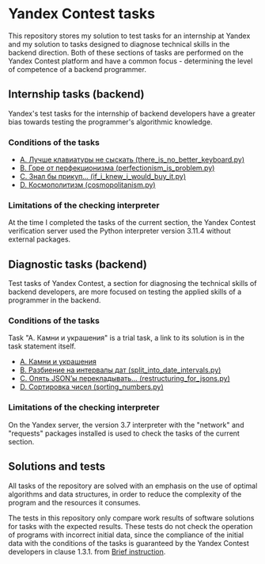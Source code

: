 # Yandex Contest tasks
This repository stores my solution to test tasks for an internship at Yandex 
and my solution to tasks designed to diagnose technical skills in the backend direction. 
Both of these sections of tasks are performed on the Yandex Contest platform 
and have a common focus - determining the level of competence of a backend programmer.

## Internship tasks (backend)
Yandex's test tasks for the internship of backend developers 
have a greater bias towards testing the programmer's algorithmic knowledge.

### Conditions of the tasks
- [A. Лучше клавиатуры не сыскать (there_is_no_better_keyboard.py)](https://www.iliasamodin.ru/media/for_external/yandex_contest/pdf/A.%20%D0%9B%D1%83%D1%87%D1%88%D0%B5%20%D0%BA%D0%BB%D0%B0%D0%B2%D0%B8%D0%B0%D1%82%D1%83%D1%80%D1%8B%20%D0%BD%D0%B5%20%D1%81%D1%8B%D1%81%D0%BA%D0%B0%D1%82%D1%8C%20%E2%80%94%20%D0%A1%D1%82%D0%B0%D0%B6%D0%B8%D1%80%D0%BE%D0%B2%D0%BA%D0%B0%20%D0%B2%D0%B5%D1%81%D0%BD%D0%B0-%D0%BB%D0%B5%D1%82%D0%BE%202023%20(backend)%20%E2%80%94%20%D0%AF%D0%BD%D0%B4%D0%B5%D0%BA%D1%81.%D0%9A%D0%BE%D0%BD%D1%82%D0%B5%D1%81%D1%82.pdf)
- [B. Горе от перфекционизма (perfectionism_is_problem.py)](https://www.iliasamodin.ru/media/for_external/yandex_contest/pdf/B.%20%D0%93%D0%BE%D1%80%D0%B5%20%D0%BE%D1%82%20%D0%BF%D0%B5%D1%80%D1%84%D0%B5%D0%BA%D1%86%D0%B8%D0%BE%D0%BD%D0%B8%D0%B7%D0%BC%D0%B0%20%E2%80%94%20%D0%A1%D1%82%D0%B0%D0%B6%D0%B8%D1%80%D0%BE%D0%B2%D0%BA%D0%B0%20%D0%B2%D0%B5%D1%81%D0%BD%D0%B0-%D0%BB%D0%B5%D1%82%D0%BE%202023%20(backend)%20%E2%80%94%20%D0%AF%D0%BD%D0%B4%D0%B5%D0%BA%D1%81.%D0%9A%D0%BE%D0%BD%D1%82%D0%B5%D1%81%D1%82.pdf)
- [C. Знал бы прикуп... (if_i_knew_i_would_buy_it.py)](https://www.iliasamodin.ru/media/for_external/yandex_contest/pdf/C.%20%D0%97%D0%BD%D0%B0%D0%BB%20%D0%B1%D1%8B%20%D0%BF%D1%80%D0%B8%D0%BA%D1%83%D0%BF...%20%E2%80%94%20%D0%A1%D1%82%D0%B0%D0%B6%D0%B8%D1%80%D0%BE%D0%B2%D0%BA%D0%B0%20%D0%B2%D0%B5%D1%81%D0%BD%D0%B0-%D0%BB%D0%B5%D1%82%D0%BE%202023%20(backend)%20%E2%80%94%20%D0%AF%D0%BD%D0%B4%D0%B5%D0%BA%D1%81.%D0%9A%D0%BE%D0%BD%D1%82%D0%B5%D1%81%D1%82.pdf)
- [D. Космополитизм (cosmopolitanism.py)](https://www.iliasamodin.ru/media/for_external/yandex_contest/pdf/D.%20%D0%9A%D0%BE%D1%81%D0%BC%D0%BE%D0%BF%D0%BE%D0%BB%D0%B8%D1%82%D0%B8%D0%B7%D0%BC%20%E2%80%94%20%D0%A1%D1%82%D0%B0%D0%B6%D0%B8%D1%80%D0%BE%D0%B2%D0%BA%D0%B0%20%D0%B2%D0%B5%D1%81%D0%BD%D0%B0-%D0%BB%D0%B5%D1%82%D0%BE%202023%20(backend)%20%E2%80%94%20%D0%AF%D0%BD%D0%B4%D0%B5%D0%BA%D1%81.%D0%9A%D0%BE%D0%BD%D1%82%D0%B5%D1%81%D1%82.pdf)

### Limitations of the checking interpreter
At the time I completed the tasks of the current section, the Yandex Contest verification server used the Python interpreter version 3.11.4 without external packages.

## Diagnostic tasks (backend)
Test tasks of Yandex Contest, a section for diagnosing the technical skills of backend developers, 
are more focused on testing the applied skills of a programmer in the backend.

### Conditions of the tasks
Task "A. Камни и украшения" is a trial task, a link to its solution is in the task statement itself.
- [A. Камни и украшения](https://www.iliasamodin.ru/media/for_external/yandex_contest/pdf/A.%20%D0%9A%D0%B0%D0%BC%D0%BD%D0%B8%20%D0%B8%20%D1%83%D0%BA%D1%80%D0%B0%D1%88%D0%B5%D0%BD%D0%B8%D1%8F%20%E2%80%94%20%D0%94%D0%B8%D0%B0%D0%B3%D0%BD%D0%BE%D1%81%D1%82%D0%B8%D0%BA%D0%B0%20%D1%82%D0%B5%D1%85%D0%BD%D0%B8%D1%87%D0%B5%D1%81%D0%BA%D0%B8%D1%85%20%D0%BD%D0%B0%D0%B2%D1%8B%D0%BA%D0%BE%D0%B2%20(backend)%20%E2%80%94%20%D0%AF%D0%BD%D0%B4%D0%B5%D0%BA%D1%81.%D0%9A%D0%BE%D0%BD%D1%82%D0%B5%D1%81%D1%82.pdf)
- [B. Разбиение на интервалы дат (split_into_date_intervals.py)](https://www.iliasamodin.ru/media/for_external/yandex_contest/pdf/B.%20%D0%A0%D0%B0%D0%B7%D0%B1%D0%B8%D0%B5%D0%BD%D0%B8%D0%B5%20%D0%BD%D0%B0%20%D0%B8%D0%BD%D1%82%D0%B5%D1%80%D0%B2%D0%B0%D0%BB%D1%8B%20%D0%B4%D0%B0%D1%82%20%E2%80%94%20%D0%94%D0%B8%D0%B0%D0%B3%D0%BD%D0%BE%D1%81%D1%82%D0%B8%D0%BA%D0%B0%20%D1%82%D0%B5%D1%85%D0%BD%D0%B8%D1%87%D0%B5%D1%81%D0%BA%D0%B8%D1%85%20%D0%BD%D0%B0%D0%B2%D1%8B%D0%BA%D0%BE%D0%B2%20(backend)%20%E2%80%94%20%D0%AF%D0%BD%D0%B4%D0%B5%D0%BA%D1%81.%D0%9A%D0%BE%D0%BD%D1%82%D0%B5%D1%81%D1%82.pdf)
- [C. Опять JSON’ы перекладывать... (restructuring_for_jsons.py)](https://www.iliasamodin.ru/media/for_external/yandex_contest/pdf/C.%20%D0%9E%D0%BF%D1%8F%D1%82%D1%8C%20JSON%E2%80%99%D1%8B%20%D0%BF%D0%B5%D1%80%D0%B5%D0%BA%D0%BB%D0%B0%D0%B4%D1%8B%D0%B2%D0%B0%D1%82%D1%8C...%20%E2%80%94%20%D0%94%D0%B8%D0%B0%D0%B3%D0%BD%D0%BE%D1%81%D1%82%D0%B8%D0%BA%D0%B0%20%D1%82%D0%B5%D1%85%D0%BD%D0%B8%D1%87%D0%B5%D1%81%D0%BA%D0%B8%D1%85%20%D0%BD%D0%B0%D0%B2%D1%8B%D0%BA%D0%BE%D0%B2%20(backend)%20%E2%80%94%20%D0%AF%D0%BD%D0%B4%D0%B5%D0%BA%D1%81.%D0%9A%D0%BE%D0%BD%D1%82%D0%B5%D1%81%D1%82.pdf)
- [D. Сортировка чисел (sorting_numbers.py)](https://www.iliasamodin.ru/media/for_external/yandex_contest/pdf/D.%20%D0%A1%D0%BE%D1%80%D1%82%D0%B8%D1%80%D0%BE%D0%B2%D0%BA%D0%B0%20%D1%87%D0%B8%D1%81%D0%B5%D0%BB%20%E2%80%94%20%D0%94%D0%B8%D0%B0%D0%B3%D0%BD%D0%BE%D1%81%D1%82%D0%B8%D0%BA%D0%B0%20%D1%82%D0%B5%D1%85%D0%BD%D0%B8%D1%87%D0%B5%D1%81%D0%BA%D0%B8%D1%85%20%D0%BD%D0%B0%D0%B2%D1%8B%D0%BA%D0%BE%D0%B2%20(backend)%20%E2%80%94%20%D0%AF%D0%BD%D0%B4%D0%B5%D0%BA%D1%81.%D0%9A%D0%BE%D0%BD%D1%82%D0%B5%D1%81%D1%82.pdf)

### Limitations of the checking interpreter
On the Yandex server, the version 3.7 interpreter 
with the "network" and "requests" packages installed is used to check the tasks of the current section.

## Solutions and tests
All tasks of the repository are solved with an emphasis on the use of optimal algorithms and data structures, 
in order to reduce the complexity of the program and the resources it consumes.

The tests in this repository only compare work results of software solutions for tasks with the expected results. These tests do not check the operation of programs with incorrect initial data, since the compliance of the initial data with the conditions of the tasks is guaranteed by the Yandex Contest developers in clause 1.3.1. from [Brief instruction](https://www.iliasamodin.ru/media/for_external/yandex_contest/pdf/%D0%A1%D1%82%D0%B0%D0%B6%D0%B8%D1%80%D0%BE%D0%B2%D0%BA%D0%B0%20%D0%B2%D0%B5%D1%81%D0%BD%D0%B0-%D0%BB%D0%B5%D1%82%D0%BE%202023%20(backend)%20%E2%80%94%20%D0%AF%D0%BD%D0%B4%D0%B5%D0%BA%D1%81.%D0%9A%D0%BE%D0%BD%D1%82%D0%B5%D1%81%D1%82.pdf).